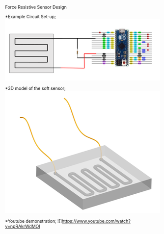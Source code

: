 Force Resistive Sensor Design



*Example Circuit Set-up;
![](Images/Circuit.PNG)


*3D model of the soft sensor;
![](Images/Model.PNG)

*Youtube demonstration;
![]https://www.youtube.com/watch?v=npRAkrWdMOI
